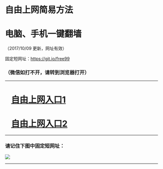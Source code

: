 ﻿# 自由上网简易方法

# 电脑、手机一键翻墙

（2017/10/09 更新，网址有效）

固定短网址：https://git.io/free99

### （微信如打不开，请转到浏览器打开）


***





# &nbsp;&nbsp; <a href="http://ft959031469.fwq-tz-1001.info/fwqtz01.html?t=1009001670 " target="_blank">自由上网入口1</a>
# &nbsp;&nbsp; <a href="http://ft69922854.fwq-tz-1002.info/fwqtz02.html?t=10090016531 " target="_blank">自由上网入口2</a>
***

### 请记住下图中固定短网址：

<img src="https://s3-us-west-2.amazonaws.com/fwq-1001/yjfq-20170905okok.png" /> 


***

